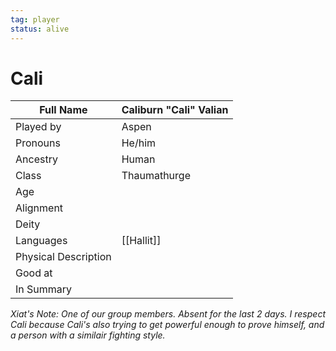 ```yaml
---
tag: player
status: alive
---
```

# Cali
| Full Name            | Caliburn "Cali" Valian |
| -------------------- | ---------------------- |
| Played by            | Aspen                  |
| Pronouns             | He/him |
| Ancestry             | Human                  |
| Class     | Thaumathurge           |
| Age                  |                        |
| Alignment            |                        |
| Deity                |                        |
| Languages | [[Hallit]] |
| Physical Description |                        |
| Good at              |                        |
| In Summary           |                        |

*Xiat's Note: One of our group members. Absent for the last 2 days. I respect Cali because Cali's also trying to get powerful enough to prove himself, and a person with a similair fighting style.* 